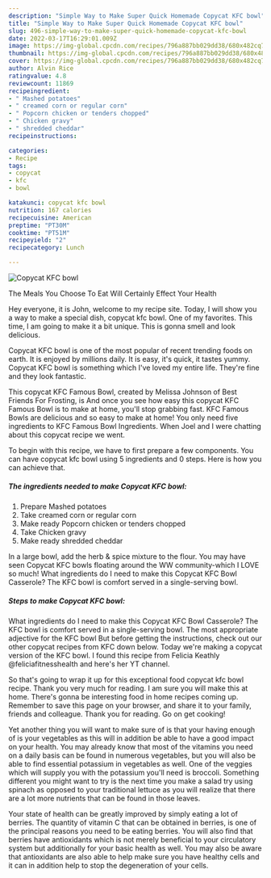```yaml
---
description: "Simple Way to Make Super Quick Homemade Copycat KFC bowl"
title: "Simple Way to Make Super Quick Homemade Copycat KFC bowl"
slug: 496-simple-way-to-make-super-quick-homemade-copycat-kfc-bowl
date: 2022-03-17T16:29:01.009Z
image: https://img-global.cpcdn.com/recipes/796a887bb029dd38/680x482cq70/copycat-kfc-bowl-recipe-main-photo.jpg
thumbnail: https://img-global.cpcdn.com/recipes/796a887bb029dd38/680x482cq70/copycat-kfc-bowl-recipe-main-photo.jpg
cover: https://img-global.cpcdn.com/recipes/796a887bb029dd38/680x482cq70/copycat-kfc-bowl-recipe-main-photo.jpg
author: Alvin Rice
ratingvalue: 4.8
reviewcount: 11869
recipeingredient:
- " Mashed potatoes"
- " creamed corn or regular corn"
- " Popcorn chicken or tenders chopped"
- " Chicken gravy"
- " shredded cheddar"
recipeinstructions:

categories:
- Recipe
tags:
- copycat
- kfc
- bowl

katakunci: copycat kfc bowl 
nutrition: 167 calories
recipecuisine: American
preptime: "PT30M"
cooktime: "PT51M"
recipeyield: "2"
recipecategory: Lunch

---
```



![Copycat KFC bowl](https://img-global.cpcdn.com/recipes/796a887bb029dd38/680x482cq70/copycat-kfc-bowl-recipe-main-photo.jpg)

The Meals You Choose To Eat Will Certainly Effect Your Health

Hey everyone, it is John, welcome to my recipe site. Today, I will show you a way to make a special dish, copycat kfc bowl. One of my favorites. This time, I am going to make it a bit unique. This is gonna smell and look delicious.

Copycat KFC bowl is one of the most popular of recent trending foods on earth. It is enjoyed by millions daily. It is easy, it's quick, it tastes yummy. Copycat KFC bowl is something which I've loved my entire life. They're fine and they look fantastic.

This copycat KFC Famous Bowl, created by Melissa Johnson of Best Friends For Frosting, is And once you see how easy this copycat KFC Famous Bowl is to make at home, you&#39;ll stop grabbing fast. KFC Famous Bowls are delicious and so easy to make at home! You only need five ingredients to KFC Famous Bowl Ingredients. When Joel and I were chatting about this copycat recipe we went.


To begin with this recipe, we have to first prepare a few components. You can have copycat kfc bowl using 5 ingredients and 0 steps. Here is how you can achieve that.

<!--inarticleads1-->

##### The ingredients needed to make Copycat KFC bowl:

1. Prepare  Mashed potatoes
1. Take  creamed corn or regular corn
1. Make ready  Popcorn chicken or tenders chopped
1. Take  Chicken gravy
1. Make ready  shredded cheddar


In a large bowl, add the herb &amp; spice mixture to the flour. You may have seen Copycat KFC bowls floating around the WW community-which I LOVE so much! What ingredients do I need to make this Copycat KFC Bowl Casserole? The KFC bowl is comfort served in a single-serving bowl. 

<!--inarticleads2-->

##### Steps to make Copycat KFC bowl:



What ingredients do I need to make this Copycat KFC Bowl Casserole? The KFC bowl is comfort served in a single-serving bowl. The most appropriate adjective for the KFC bowl But before getting the instructions, check out our other copycat recipes from KFC down below. Today we&#39;re making a copycat version of the KFC bowl. I found this recipe from Felicia Keathly @feliciafitnesshealth and here&#39;s her YT channel. 

So that's going to wrap it up for this exceptional food copycat kfc bowl recipe. Thank you very much for reading. I am sure you will make this at home. There's gonna be interesting food in home recipes coming up. Remember to save this page on your browser, and share it to your family, friends and colleague. Thank you for reading. Go on get cooking!

Yet another thing you will want to make sure of is that your having enough of is your vegetables as this will in addition be able to have a good impact on your health. You may already know that most of the vitamins you need on a daily basis can be found in numerous vegetables, but you will also be able to find essential potassium in vegetables as well. One of the veggies which will supply you with the potassium you'll need is broccoli. Something different you might want to try is the next time you make a salad try using spinach as opposed to your traditional lettuce as you will realize that there are a lot more nutrients that can be found in those leaves.

Your state of health can be greatly improved by simply eating a lot of berries. The quantity of vitamin C that can be obtained in berries, is one of the principal reasons you need to be eating berries. You will also find that berries have antioxidants which is not merely beneficial to your circulatory system but additionally for your basic health as well. You may also be aware that antioxidants are also able to help make sure you have healthy cells and it can in addition help to stop the degeneration of your cells.
